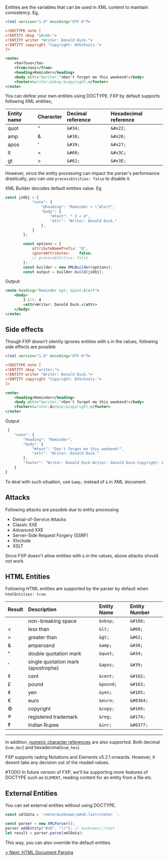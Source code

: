 
Entities are the variables that can be used  in XML content to maintain consistency. Eg,

```xml
<?xml version="1.0" encoding="UTF-8"?>

<!DOCTYPE note [
<!ENTITY nbsp "&#xA0;">
<!ENTITY writer "Writer: Donald Duck.">
<!ENTITY copyright "Copyright: W3Schools.">
]>

<note>
    <to>Tove</to>
    <from>Jani</from>
    <heading>Reminder</heading>
    <body attr="&writer;">Don't forget me this weekend!</body>
    <footer>&writer;&nbsp;&copyright;</footer>
</note> 
```

You can define your own entities using DOCTYPE. FXP by default supports following XML entities;

| Entity name | Character | Decimal reference | Hexadecimal reference |
| :---------- | :-------- | :---------------- | :-------------------- |
| quot        | "         | `&#34;`             | `&#x22;`                |
| amp         | &         | `&#38;`             | `&#x26;`                |
| apos        | '         | `&#39;`             | `&#x27;`                |
| lt          | <         | `&#60;`             | `&#x3C;`                |
| gt          | >         | `&#62;`             | `&#x3E;`                |

However, since the entity processing can impact the parser's performance drastically, you can use `processEntities: false` to disable it.

XML Builder decodes default entities value. Eg
```js
const jsObj = {
            "note": {
                "@heading": "Reminder > \"Alert",
                "body": {
                    "#text": " 3 < 4",
                    "attr": "Writer: Donald Duck."
                },
            }
        };

        const options = {
            attributeNamePrefix: "@",
            ignoreAttributes:    false,
            // processEntities: false
        };
        const builder = new XMLBuilder(options);
        const output = builder.build(jsObj);
```
Output:
```xml
<note heading="Reminder &gt; &quot;Alert">
    <body>
        3 &lt; 4
        <attr>Writer: Donald Duck.</attr>
    </body>
</note>
```

## Side effects

Though FXP doesn't silently ignores entities with `&` in the values, following side effects are possible

```xml
<?xml version="1.0" encoding="UTF-8"?>

<!DOCTYPE note [
<!ENTITY nbsp "writer;">
<!ENTITY writer "Writer: Donald Duck.">
<!ENTITY copyright "Copyright: W3Schools.">
]>

<note>
    <heading>Reminder</heading>
    <body attr="&writer;">Don't forget me this weekend!</body>
    <footer>&writer;&&nbsp;&copyright;</footer>
</note> 
```

Output

```js
 {
    "note": {
        "heading": "Reminder",
        "body": {
            "#text": "Don't forget me this weekend!",
            "attr": "Writer: Donald Duck."
        },
        "footer": "Writer: Donald Duck.Writer: Donald Duck.Copyright: W3Schools."
    }
}
```

To deal with such situation, use `&amp;` instead of `&` in XML document.

## Attacks

Following attacks are possible due to entity processing

* Denial-of-Service Attacks
* Classic XXE
* Advanced XXE
* Server-Side Request Forgery (SSRF)
* XInclude
* XSLT

Since FXP doesn't allow entities with `&` in the values, above attacks should not work.

## HTML Entities

Following HTML entities are supported by the parser by default when `htmlEntities: true`.

| Result | Description                        | Entity Name | Entity Number |
| :----- | :--------------------------------- | :---------- | :------------ |
|        | non-breaking space                 | `&nbsp;`      | `&#160;`        |        
| <      | less than                          | `&lt;`        | `&#60;`         |        
| >      | greater than                       | `&gt;`        | `&#62;`         |        
| &      | ampersand                          | `&amp;`       | `&#38;`         |        
| "      | double quotation mark              | `&quot;`      | `&#34;`         |        
| '      | single quotation mark (apostrophe) | `&apos;`      | `&#39;`         |        
| ¢      | cent                               | `&cent;`      | `&#162;`        |        
| £      | pound                              | `&pound;`     | `&#163;`        |        
| ¥      | yen                                | `&yen;`       | `&#165;`        |        
| €      | euro                               | `&euro;`      | `&#8364;`       |        
| ©      | copyright                          | `&copy;`      | `&#169;`        |        
| ®      | registered trademark               | `&reg;`       | `&#174;`        |        
| ₹      | Indian Rupee               | `&inr;`       | `&#8377;`        |
---

In addition, [numeric character references](https://html.spec.whatwg.org/multipage/syntax.html#syntax-charref) are also supported. Both decimal (`num_dec`) and hexadecimal(`num_hex`).

FXP supports rading Notations and Elements v5.2.1 onwards. However, it doesnt take any decision out of the readed values. 

#TODO
In future version of FXP, we'll be supporting more features of DOCTYPE such as `ELEMENT`, reading content for an entity from a file etc.

## External Entities

You can set external entities without using DOCTYPE.

```js
const xmlData = `<note>&unknown;&#xD;last</note> `;

const parser = new XMLParser();
parser.addEntity("#xD", "\r"); // &unknown;\rlast
let result = parser.parse(xmlData);
```

This way, you can also override the default entities.

[> Next: HTML Document Parsing](./6.HTMLParsing.md)
